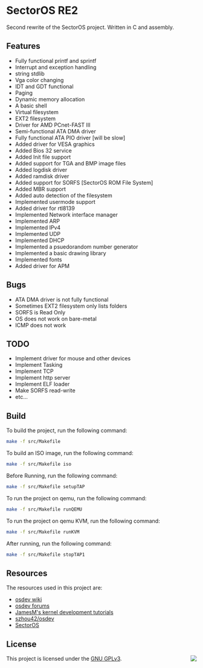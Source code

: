 # SectorOS RE2

Second rewrite of the SectorOS project. Written in C and assembly.

## Features

* Fully functional printf and sprintf
* Interrupt and exception handling
* string stdlib
* Vga color changing
* IDT and GDT functional
* Paging
* Dynamic memory allocation
* A basic shell
* Virtual filesystem
* EXT2 filesystem
* Driver for AMD PCnet-FAST III
* Semi-functional ATA DMA driver
* Fully functional ATA PIO driver [will be slow]
* Added driver for VESA graphics
* Added Bios 32 service
* Added Init file support
* Added support for TGA and BMP image files
* Added logdisk driver
* Added ramdisk driver
* Added support for SORFS [SectorOS ROM File System]
* Added MBR support
* Added auto detection of the filesystem
* Implemented usermode support
* Added driver for rtl8139
* Implemented Network interface manager
* Implemented ARP
* Implemented IPv4
* Implemented UDP
* Implemented DHCP
* Implemented a psuedorandom number generator
* Implemented a basic drawing library
* Implemented fonts
* Added driver for APM

## Bugs

* ATA DMA driver is not fully functional
* Sometimes EXT2 filesystem only lists folders
* SORFS is Read Only
* OS does not work on bare-metal
* ICMP does not work

## TODO

* Implement driver for mouse and other devices
* Implement Tasking
* Implement TCP
* Implement http server
* Implement ELF loader
* Make SORFS read-write
* etc...

## Build

To build the project, run the following command:
```bash
make -f src/Makefile
```

To build an ISO image, run the following command:
```bash
make -f src/Makefile iso
```

Before Running, run the following command:
```bash
make -f src/Makefile setupTAP
```

To run the project on qemu, run the following command:
```bash
make -f src/Makefile runQEMU
```

To run the project on qemu KVM, run the following command:
```bash
make -f src/Makefile runKVM
```

After running, run the following command:
```bash
make -f src/Makefile stopTAP1
```

## Resources

The resources used in this project are:

* [osdev wiki](https://wiki.osdev.org)
* [osdev forums](https://forum.osdev.org)
* [JamesM's kernel development tutorials](http://www.jamesmolloy.co.uk/tutorial_html/)
* [szhou42/osdev](https://github.com/szhou42/osdev)
* [SectorOS](https://github.com/arun007coder/SectorOS)

## License

This project is licensed under the [GNU GPLv3](../LICENSE). <img align="right" src="https://www.gnu.org/graphics/gplv3-with-text-136x68.png"></img>
